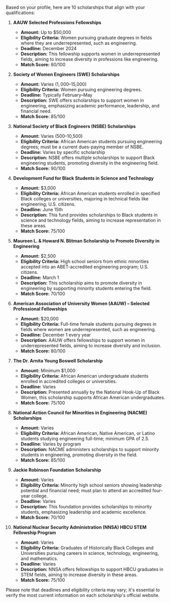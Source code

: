 Based on your profile, here are 10 scholarships that align with your qualifications:

1. **AAUW Selected Professions Fellowships**
   - **Amount:** Up to $50,000
   - **Eligibility Criteria:** Women pursuing graduate degrees in fields where they are underrepresented, such as engineering.
   - **Deadline:** December 2024
   - **Description:** This fellowship supports women in underrepresented fields, aiming to increase diversity in professions like engineering.
   - **Match Score:** 80/100

2. **Society of Women Engineers (SWE) Scholarships**
   - **Amount:** Varies ($1,000–$15,000)
   - **Eligibility Criteria:** Women pursuing engineering degrees.
   - **Deadline:** Typically February–May
   - **Description:** SWE offers scholarships to support women in engineering, emphasizing academic performance, leadership, and financial need.
   - **Match Score:** 85/100

3. **National Society of Black Engineers (NSBE) Scholarships**
   - **Amount:** Varies ($500–$10,500)
   - **Eligibility Criteria:** African American students pursuing engineering degrees; must be a current dues-paying member of NSBE.
   - **Deadline:** Varies by specific scholarship
   - **Description:** NSBE offers multiple scholarships to support Black engineering students, promoting diversity in the engineering field.
   - **Match Score:** 90/100

4. **Development Fund for Black Students in Science and Technology**
   - **Amount:** $3,000
   - **Eligibility Criteria:** African American students enrolled in specified Black colleges or universities, majoring in technical fields like engineering; U.S. citizens.
   - **Deadline:** June 15th
   - **Description:** This fund provides scholarships to Black students in science and technology fields, aiming to increase representation in these areas.
   - **Match Score:** 75/100

5. **Maureen L. & Howard N. Blitman Scholarship to Promote Diversity in Engineering**
   - **Amount:** $2,500
   - **Eligibility Criteria:** High school seniors from ethnic minorities accepted into an ABET-accredited engineering program; U.S. citizens.
   - **Deadline:** March 1
   - **Description:** This scholarship aims to promote diversity in engineering by supporting minority students entering the field.
   - **Match Score:** 70/100

6. **American Association of University Women (AAUW) – Selected Professional Fellowships**
   - **Amount:** $20,000
   - **Eligibility Criteria:** Full-time female students pursuing degrees in fields where women are underrepresented, such as engineering.
   - **Deadline:** December 1 every year
   - **Description:** AAUW offers fellowships to support women in underrepresented fields, aiming to increase diversity and inclusion.
   - **Match Score:** 80/100

7. **The Dr. Arnita Young Boswell Scholarship**
   - **Amount:** Minimum $1,000
   - **Eligibility Criteria:** African American undergraduate students enrolled in accredited colleges or universities.
   - **Deadline:** Varies
   - **Description:** Presented annually by the National Hook-Up of Black Women, this scholarship supports African American undergraduates.
   - **Match Score:** 75/100

8. **National Action Council for Minorities in Engineering (NACME) Scholarships**
   - **Amount:** Varies
   - **Eligibility Criteria:** African American, Native American, or Latino students studying engineering full-time; minimum GPA of 2.5.
   - **Deadline:** Varies by program
   - **Description:** NACME administers scholarships to support minority students in engineering, promoting diversity in the field.
   - **Match Score:** 85/100

9. **Jackie Robinson Foundation Scholarship**
   - **Amount:** Varies
   - **Eligibility Criteria:** Minority high school seniors showing leadership potential and financial need; must plan to attend an accredited four-year college.
   - **Deadline:** Varies
   - **Description:** This foundation provides scholarships to minority students, emphasizing leadership and academic excellence.
   - **Match Score:** 70/100

10. **National Nuclear Security Administration (NNSA) HBCU STEM Fellowship Program**
    - **Amount:** Varies
    - **Eligibility Criteria:** Graduates of Historically Black Colleges and Universities pursuing careers in science, technology, engineering, and mathematics.
    - **Deadline:** Varies
    - **Description:** NNSA offers fellowships to support HBCU graduates in STEM fields, aiming to increase diversity in these areas.
    - **Match Score:** 75/100

Please note that deadlines and eligibility criteria may vary; it's essential to verify the most current information on each scholarship's official website. 